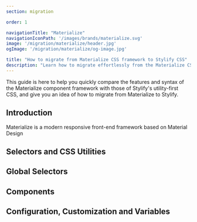 ```yaml
---
section: migration

order: 1

navigationTitle: "Materialize"
navigationIconPath: '/images/brands/materialize.svg'
image: '/migration/materialize/header.jpg'
ogImage: '/migration/materialize/og-image.jpg'

title: "How to migrate from Materialize CSS framework to Stylify CSS"
description: "Learn how to migrate effortlessly from the Materialize CSS component framework to Stylify's utility-first CSS and code faster with less code."
---
```


This guide is here to help you quickly compare the features and syntax of the Materialize component framework with those of Stylify's utility-first CSS, and give you an idea of how to migrate from Materialize to Stylify.

<MigrationNote></MigrationNote>

## Introduction

Materialize is a modern responsive front-end framework based on Material Design

<MigrationStylifyDescription></MigrationStylifyDescription>

## Selectors and CSS Utilities

<migration-code-block image="materialize.svg">
<template #tool>

Materialize provides a lot of utilities for properties like colors, typography, grids, etc:

```html
<span class="blue-text text-darken-2">This is a card panel with dark blue text</span>
<div class="row">
	<div class="col s1">1</div>
	<div class="col s1">2</div>
</div>
<p class="flow-text">I am Flow Text</p>
```

</template>
<template #stylify>

<MigrationStylifySelectors></MigrationStylifySelectors>

</template>
</migration-code-block>


## Global Selectors

<migration-code-block image="materialize.svg">
<template #tool>

I could not find any information suggesting that  Materialize provides something like dynamic Global Selectors.

</template>
<template #stylify>

<MigrationStylifyCustomSelectors></MigrationStylifyCustomSelectors>

</template>
</migration-code-block>

## Components
<migration-code-block image="materialize.svg">
<template #tool>

Materialize is a framework based on components. Therefore, there are plenty of components, such as buttons, badges, forms, tables, menus, etc:

```html
<span class="badge">1</span>
<a class="btn-floating btn-large waves-effect waves-light red">
	<i class="material-icons">add</i>
</a>
<ul class="pagination">
	<li class="disabled"><a href="#!"><i class="material-icons">chevron_left</i></a></li>
	<li class="active"><a href="#!">1</a></li>
	<li class="waves-effect"><a href="#!">2</a></li>
	<li class="waves-effect"><a href="#!">3</a></li>
	<li class="waves-effect"><a href="#!"><i class="material-icons">chevron_right</i></a></li>
</ul>
```

</template>
<template #stylify>

<MigrationStylifyComponents></MigrationStylifyComponents>

</template>
</migration-code-block>

## Configuration, Customization and Variables
<migration-code-block image="materialize.svg">
<template #tool>

Materialize CSS can be configured by modifying the downloaded SCSS files and generating a new theme during a build process.

</template>
<template #stylify>

<MigrationStylifyVariables></MigrationStylifyVariables>

</template>
</migration-code-block>

<migration-page-footer></migration-page-footer>
